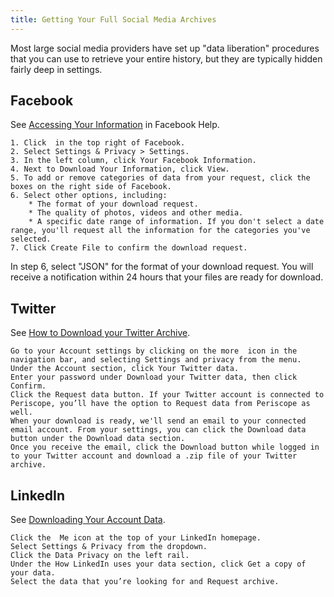 ```yaml
---
title: Getting Your Full Social Media Archives
---
```


Most large social media providers have set up "data liberation" procedures that you can use to retrieve your entire history, but they are typically hidden fairly deep in settings.

## Facebook 

See [Accessing Your Information](https://www.facebook.com/help/1701730696756992) in Facebook Help.
```
1. Click  in the top right of Facebook.
2. Select Settings & Privacy > Settings.
3. In the left column, click Your Facebook Information.
4. Next to Download Your Information, click View.
5. To add or remove categories of data from your request, click the boxes on the right side of Facebook.
6. Select other options, including:
    * The format of your download request.
    * The quality of photos, videos and other media.
    * A specific date range of information. If you don't select a date range, you'll request all the information for the categories you've selected.
7. Click Create File to confirm the download request.
```
In step 6, select "JSON" for the format of your download request.   You will receive a notification within 24 hours that your files are ready for download.

## Twitter

See [How to Download your Twitter Archive](https://help.twitter.com/en/managing-your-account/how-to-download-your-twitter-archive).

```
Go to your Account settings by clicking on the more  icon in the navigation bar, and selecting Settings and privacy from the menu.
Under the Account section, click Your Twitter data.
Enter your password under Download your Twitter data, then click Confirm.
Click the Request data button. If your Twitter account is connected to Periscope, you’ll have the option to Request data from Periscope as well.
When your download is ready, we'll send an email to your connected email account. From your settings, you can click the Download data button under the Download data section.
Once you receive the email, click the Download button while logged in to your Twitter account and download a .zip file of your Twitter archive. 

```
## LinkedIn

See [Downloading Your Account Data](https://www.linkedin.com/help/linkedin/answer/50191/downloading-your-account-data?lang=en). 

```
Click the  Me icon at the top of your LinkedIn homepage.
Select Settings & Privacy from the dropdown.
Click the Data Privacy on the left rail.
Under the How LinkedIn uses your data section, click Get a copy of your data.
Select the data that you’re looking for and Request archive.
```